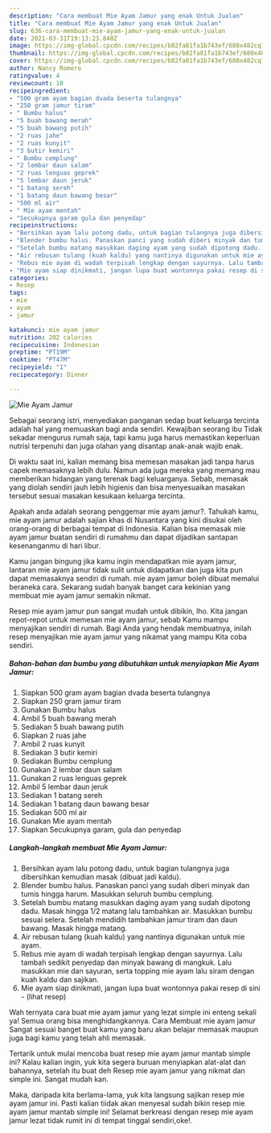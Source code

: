 ```yaml
---
description: "Cara membuat Mie Ayam Jamur yang enak Untuk Jualan"
title: "Cara membuat Mie Ayam Jamur yang enak Untuk Jualan"
slug: 636-cara-membuat-mie-ayam-jamur-yang-enak-untuk-jualan
date: 2021-03-31T19:13:23.840Z
image: https://img-global.cpcdn.com/recipes/b82fa81fa1b743ef/680x482cq70/mie-ayam-jamur-foto-resep-utama.jpg
thumbnail: https://img-global.cpcdn.com/recipes/b82fa81fa1b743ef/680x482cq70/mie-ayam-jamur-foto-resep-utama.jpg
cover: https://img-global.cpcdn.com/recipes/b82fa81fa1b743ef/680x482cq70/mie-ayam-jamur-foto-resep-utama.jpg
author: Nancy Romero
ratingvalue: 4
reviewcount: 10
recipeingredient:
- "500 gram ayam bagian dvada beserta tulangnya"
- "250 gram jamur tiram"
- " Bumbu halus"
- "5 buah bawang merah"
- "5 buah bawang putih"
- "2 ruas jahe"
- "2 ruas kunyit"
- "3 butir kemiri"
- " Bumbu cemplung"
- "2 lembar daun salam"
- "2 ruas lenguas geprek"
- "5 lembar daun jeruk"
- "1 batang sereh"
- "1 batang daun bawang besar"
- "500 ml air"
- " Mie ayam mentah"
- "Secukupnya garam gula dan penyedap"
recipeinstructions:
- "Bersihkan ayam lalu potong dadu, untuk bagian tulangnya juga dibersihkan kemudian masak (dibuat jadi kaldu)."
- "Blender bumbu halus. Panaskan panci yang sudah diberi minyak dan tumis hingga harum. Masukkan seluruh bumbu cemplung."
- "Setelah bumbu matang masukkan daging ayam yang sudah dipotong dadu. Masak hingga 1/2 matang lalu tambahkan air. Masukkan bumbu sesuai selera. Setelah mendidih tambahkan jamur tiram dan daun bawang. Masak hingga matang."
- "Air rebusan tulang (kuah kaldu) yang nantinya digunakan untuk mie ayam."
- "Rebus mie ayam di wadah terpisah lengkap dengan sayurnya. Lalu tambah sedikit penyedap dan minyak bawang di mangkuk. Lalu masukkan mie dan sayuran, serta topping mie ayam lalu siram dengan kuah kaldu dan sajikan."
- "Mie ayam siap dinikmati, jangan lupa buat wontonnya pakai resep di sini           (lihat resep)"
categories:
- Resep
tags:
- mie
- ayam
- jamur

katakunci: mie ayam jamur 
nutrition: 202 calories
recipecuisine: Indonesian
preptime: "PT19M"
cooktime: "PT47M"
recipeyield: "1"
recipecategory: Dinner

---
```



![Mie Ayam Jamur](https://img-global.cpcdn.com/recipes/b82fa81fa1b743ef/680x482cq70/mie-ayam-jamur-foto-resep-utama.jpg)

Sebagai seorang istri, menyediakan panganan sedap buat keluarga tercinta adalah hal yang memuaskan bagi anda sendiri. Kewajiban seorang ibu Tidak sekadar mengurus rumah saja, tapi kamu juga harus memastikan keperluan nutrisi terpenuhi dan juga olahan yang disantap anak-anak wajib enak.

Di waktu  saat ini, kalian memang bisa memesan masakan jadi tanpa harus capek memasaknya lebih dulu. Namun ada juga mereka yang memang mau memberikan hidangan yang terenak bagi keluarganya. Sebab, memasak yang diolah sendiri jauh lebih higienis dan bisa menyesuaikan masakan tersebut sesuai masakan kesukaan keluarga tercinta. 



Apakah anda adalah seorang penggemar mie ayam jamur?. Tahukah kamu, mie ayam jamur adalah sajian khas di Nusantara yang kini disukai oleh orang-orang di berbagai tempat di Indonesia. Kalian bisa memasak mie ayam jamur buatan sendiri di rumahmu dan dapat dijadikan santapan kesenanganmu di hari libur.

Kamu jangan bingung jika kamu ingin mendapatkan mie ayam jamur, lantaran mie ayam jamur tidak sulit untuk didapatkan dan juga kita pun dapat memasaknya sendiri di rumah. mie ayam jamur boleh dibuat memalui beraneka cara. Sekarang sudah banyak banget cara kekinian yang membuat mie ayam jamur semakin nikmat.

Resep mie ayam jamur pun sangat mudah untuk dibikin, lho. Kita jangan repot-repot untuk memesan mie ayam jamur, sebab Kamu mampu menyajikan sendiri di rumah. Bagi Anda yang hendak membuatnya, inilah resep menyajikan mie ayam jamur yang nikamat yang mampu Kita coba sendiri.

<!--inarticleads1-->

##### Bahan-bahan dan bumbu yang dibutuhkan untuk menyiapkan Mie Ayam Jamur:

1. Siapkan 500 gram ayam bagian dvada beserta tulangnya
1. Siapkan 250 gram jamur tiram
1. Gunakan  Bumbu halus
1. Ambil 5 buah bawang merah
1. Sediakan 5 buah bawang putih
1. Siapkan 2 ruas jahe
1. Ambil 2 ruas kunyit
1. Sediakan 3 butir kemiri
1. Sediakan  Bumbu cemplung
1. Gunakan 2 lembar daun salam
1. Gunakan 2 ruas lenguas geprek
1. Ambil 5 lembar daun jeruk
1. Sediakan 1 batang sereh
1. Sediakan 1 batang daun bawang besar
1. Sediakan 500 ml air
1. Gunakan  Mie ayam mentah
1. Siapkan Secukupnya garam, gula dan penyedap




<!--inarticleads2-->

##### Langkah-langkah membuat Mie Ayam Jamur:

1. Bersihkan ayam lalu potong dadu, untuk bagian tulangnya juga dibersihkan kemudian masak (dibuat jadi kaldu).
1. Blender bumbu halus. Panaskan panci yang sudah diberi minyak dan tumis hingga harum. Masukkan seluruh bumbu cemplung.
1. Setelah bumbu matang masukkan daging ayam yang sudah dipotong dadu. Masak hingga 1/2 matang lalu tambahkan air. Masukkan bumbu sesuai selera. Setelah mendidih tambahkan jamur tiram dan daun bawang. Masak hingga matang.
1. Air rebusan tulang (kuah kaldu) yang nantinya digunakan untuk mie ayam.
1. Rebus mie ayam di wadah terpisah lengkap dengan sayurnya. Lalu tambah sedikit penyedap dan minyak bawang di mangkuk. Lalu masukkan mie dan sayuran, serta topping mie ayam lalu siram dengan kuah kaldu dan sajikan.
1. Mie ayam siap dinikmati, jangan lupa buat wontonnya pakai resep di sini -           (lihat resep)




Wah ternyata cara buat mie ayam jamur yang lezat simple ini enteng sekali ya! Semua orang bisa menghidangkannya. Cara Membuat mie ayam jamur Sangat sesuai banget buat kamu yang baru akan belajar memasak maupun juga bagi kamu yang telah ahli memasak.

Tertarik untuk mulai mencoba buat resep mie ayam jamur mantab simple ini? Kalau kalian ingin, yuk kita segera buruan menyiapkan alat-alat dan bahannya, setelah itu buat deh Resep mie ayam jamur yang nikmat dan simple ini. Sangat mudah kan. 

Maka, daripada kita berlama-lama, yuk kita langsung sajikan resep mie ayam jamur ini. Pasti kalian tiidak akan menyesal sudah bikin resep mie ayam jamur mantab simple ini! Selamat berkreasi dengan resep mie ayam jamur lezat tidak rumit ini di tempat tinggal sendiri,oke!.

